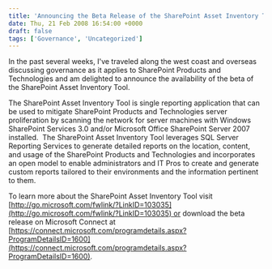 ```yaml
---
title: 'Announcing the Beta Release of the SharePoint Asset Inventory Tool'
date: Thu, 21 Feb 2008 16:54:00 +0000
draft: false
tags: ['Governance', 'Uncategorized']
---
```


In the past several weeks, I've traveled along the west coast and overseas discussing governance as it applies to SharePoint Products and Technologies and am delighted to announce the availability of the beta of the SharePoint Asset Inventory Tool.

The SharePoint Asset Inventory Tool is single reporting application that can be used to mitigate SharePoint Products and Technologies server proliferation by scanning the network for server machines with Windows SharePoint Services 3.0 and/or Microsoft Office SharePoint Server 2007 installed.  The SharePoint Asset Inventory Tool leverages SQL Server Reporting Services to generate detailed reports on the location, content, and usage of the SharePoint Products and Technologies and incorporates an open model to enable administrators and IT Pros to create and generate custom reports tailored to their environments and the information pertinent to them.

To learn more about the SharePoint Asset Inventory Tool visit [http://go.microsoft.com/fwlink/?LinkID=103035](http://go.microsoft.com/fwlink/?LinkID=103035) or download the beta release on Microsoft Connect at [https://connect.microsoft.com/programdetails.aspx?ProgramDetailsID=1600](https://connect.microsoft.com/programdetails.aspx?ProgramDetailsID=1600).